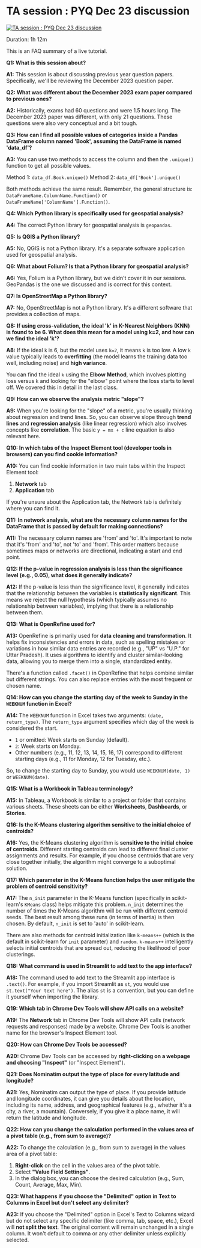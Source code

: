 # TA session : PYQ Dec 23 discussion

[![TA session  : PYQ Dec 23 discussion](https://i.ytimg.com/vi_webp/JdxqIUBmuic/sddefault.webp)](https://youtu.be/JdxqIUBmuic)

Duration: 1h 12m

This is an FAQ summary of a live tutorial.

**Q1: What is this session about?**

**A1:** This session is about discussing previous year question papers. Specifically, we'll be reviewing the December 2023 question paper.

**Q2: What was different about the December 2023 exam paper compared to previous ones?**

**A2:** Historically, exams had 60 questions and were 1.5 hours long. The December 2023 paper was different, with only 21 questions. These questions were also very conceptual and a bit tough.

**Q3: How can I find all possible values of categories inside a Pandas DataFrame column named 'Book', assuming the DataFrame is named 'data_df'?**

**A3:** You can use two methods to access the column and then the `.unique()` function to get all possible values.

Method 1: `data_df.Book.unique()`
Method 2: `data_df['Book'].unique()`

Both methods achieve the same result. Remember, the general structure is: `DataFrameName.ColumnName.Function()` or `DataFrameName['ColumnName'].Function()`.

**Q4: Which Python library is specifically used for geospatial analysis?**

**A4:** The correct Python library for geospatial analysis is `geopandas`.

**Q5: Is QGIS a Python library?**

**A5:** No, QGIS is not a Python library. It's a separate software application used for geospatial analysis.

**Q6: What about Folium? Is that a Python library for geospatial analysis?**

**A6:** Yes, Folium is a Python library, but we didn't cover it in our sessions. GeoPandas is the one we discussed and is correct for this context.

**Q7: Is OpenStreetMap a Python library?**

**A7:** No, OpenStreetMap is not a Python library. It's a different software that provides a collection of maps.

**Q8: If using cross-validation, the ideal 'k' in K-Nearest Neighbors (KNN) is found to be 6. What does this mean for a model using k=2, and how can we find the ideal 'k'?**

**A8:** If the ideal `k` is 6, but the model uses `k=2`, it means `k` is too low. A low `k` value typically leads to **overfitting** (the model learns the training data too well, including noise) and **high variance**.

You can find the ideal `k` using the **Elbow Method**, which involves plotting loss versus `k` and looking for the "elbow" point where the loss starts to level off. We covered this in detail in the last class.

**Q9: How can we observe the analysis metric "slope"?**

**A9:** When you're looking for the "slope" of a metric, you're usually thinking about regression and trend lines. So, you can observe slope through **trend lines** and **regression analysis** (like linear regression) which also involves concepts like **correlation**. The basic `y = mx + c` line equation is also relevant here.

**Q10: In which tabs of the Inspect Element tool (developer tools in browsers) can you find cookie information?**

**A10:** You can find cookie information in two main tabs within the Inspect Element tool:

1.  **Network** tab
2.  **Application** tab

If you're unsure about the Application tab, the Network tab is definitely where you can find it.

**Q11: In network analysis, what are the necessary column names for the DataFrame that is passed by default for making connections?**

**A11:** The necessary column names are 'from' and 'to'. It's important to note that it's 'from' and 'to', not 'to' and 'from'. This order matters because sometimes maps or networks are directional, indicating a start and end point.

**Q12: If the p-value in regression analysis is less than the significance level (e.g., 0.05), what does it generally indicate?**

**A12:** If the p-value is less than the significance level, it generally indicates that the relationship between the variables is **statistically significant**. This means we reject the null hypothesis (which typically assumes no relationship between variables), implying that there is a relationship between them.

**Q13: What is OpenRefine used for?**

**A13:** OpenRefine is primarily used for **data cleaning and transformation**. It helps fix inconsistencies and errors in data, such as spelling mistakes or variations in how similar data entries are recorded (e.g., "UP" vs "U.P." for Uttar Pradesh). It uses algorithms to identify and cluster similar-looking data, allowing you to merge them into a single, standardized entity.

There's a function called `.facet()` in OpenRefine that helps combine similar but different strings. You can also replace entries with the most frequent or chosen name.

**Q14: How can you change the starting day of the week to Sunday in the `WEEKNUM` function in Excel?**

**A14:** The `WEEKNUM` function in Excel takes two arguments: `(date, return_type)`. The `return_type` argument specifies which day of the week is considered the start.

- `1` or omitted: Week starts on Sunday (default).
- `2`: Week starts on Monday.
- Other numbers (e.g., 11, 12, 13, 14, 15, 16, 17) correspond to different starting days (e.g., 11 for Monday, 12 for Tuesday, etc.).

So, to change the starting day to Sunday, you would use `WEEKNUM(date, 1)` or `WEEKNUM(date)`.

**Q15: What is a Workbook in Tableau terminology?**

**A15:** In Tableau, a Workbook is similar to a project or folder that contains various sheets. These sheets can be either **Worksheets**, **Dashboards**, or **Stories**.

**Q16: Is the K-Means clustering algorithm sensitive to the initial choice of centroids?**

**A16:** Yes, the K-Means clustering algorithm is **sensitive to the initial choice of centroids**. Different starting centroids can lead to different final cluster assignments and results. For example, if you choose centroids that are very close together initially, the algorithm might converge to a suboptimal solution.

**Q17: Which parameter in the K-Means function helps the user mitigate the problem of centroid sensitivity?**

**A17:** The `n_init` parameter in the K-Means function (specifically in scikit-learn's `KMeans` class) helps mitigate this problem. `n_init` determines the number of times the K-Means algorithm will be run with different centroid seeds. The best result among these runs (in terms of inertia) is then chosen. By default, `n_init` is set to 'auto' in scikit-learn.

There are also methods for centroid initialization like `k-means++` (which is the default in scikit-learn for `init` parameter) and `random`. `k-means++` intelligently selects initial centroids that are spread out, reducing the likelihood of poor clusterings.

**Q18: What command is used in Streamlit to add text to the app interface?**

**A18:** The command used to add text to the Streamlit app interface is `.text()`.
For example, if you import Streamlit as `st`, you would use `st.text("Your text here")`. The alias `st` is a convention, but you can define it yourself when importing the library.

**Q19: Which tab in Chrome Dev Tools will show API calls on a website?**

**A19:** The **Network** tab in Chrome Dev Tools will show API calls (network requests and responses) made by a website. Chrome Dev Tools is another name for the browser's Inspect Element tool.

**Q20: How can Chrome Dev Tools be accessed?**

**A20:** Chrome Dev Tools can be accessed by **right-clicking on a webpage and choosing "Inspect"** (or "Inspect Element").

**Q21: Does Nominatim output the type of place for every latitude and longitude?**

**A21:** Yes, Nominatim can output the type of place. If you provide latitude and longitude coordinates, it can give you details about the location, including its name, address, and geographical features (e.g., whether it's a city, a river, a mountain). Conversely, if you give it a place name, it will return the latitude and longitude.

**Q22: How can you change the calculation performed in the values area of a pivot table (e.g., from sum to average)?**

**A22:** To change the calculation (e.g., from sum to average) in the values area of a pivot table:

1.  **Right-click** on the cell in the values area of the pivot table.
2.  Select **"Value Field Settings"**.
3.  In the dialog box, you can choose the desired calculation (e.g., Sum, Count, Average, Max, Min).

**Q23: What happens if you choose the "Delimited" option in Text to Columns in Excel but don't select any delimiter?**

**A23:** If you choose the "Delimited" option in Excel's Text to Columns wizard but do not select any specific delimiter (like comma, tab, space, etc.), Excel will **not split the text**. The original content will remain unchanged in a single column. It won't default to comma or any other delimiter unless explicitly selected.

